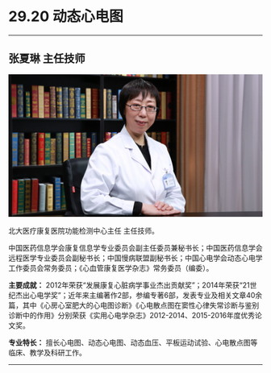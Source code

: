 # 29.20 动态心电图

---

## 张夏琳 主任技师

![1685943202451](image/c29_020/1685943202451.png)

北大医疗康复医院功能检测中心主任 主任技师。

中国医药信息学会康复信息学专业委员会副主任委员兼秘书长；中国医药信息学会远程医学专业委员会副秘书长；中国慢病联盟副秘书长；中国心电学会动态心电学工作委员会常务委员；《心血管康复医学杂志》常务委员（编委）。

**主要成就：** 2012年荣获“发展康复心脏病学事业杰出贡献奖”；2014年荣获“21世纪杰出心电学奖”；近年来主编著作2部，参编专著6部，发表专业及相关文章40余篇，其中《心房心室肥大的心电图诊断》《心电散点图在窦性心律失常诊断与鉴别诊断中的作用》分别荣获《实用心电学杂志》2012-2014、2015-2016年度优秀论文奖。

**专业特长：** 擅长心电图、动态心电图、动态血压、平板运动试验、心电散点图等临床、教学及科研工作。

---
